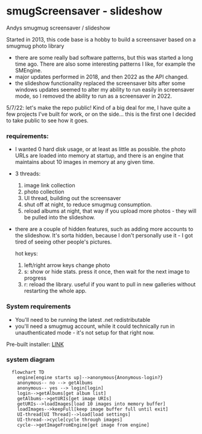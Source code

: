 # smugScreensaver - slideshow
Andys smugmug screensaver / slideshow

Started in 2013, this code base is a hobby to build a screensaver based on a smugmug photo library
- there are some really bad software patterns, but this was started a long time ago.  There are also some interesting patterns I like, for example the SMEngine.
- major updates performed in 2018, and then 2022 as the API changed.
- the slideshow functionality replaced the screensaver bits after some windows updates seemed to alter my ability to run easily in screensaver mode, so I removed the ability to run as a screensaver in 2022.  

5/7/22:  let's make the repo public! Kind of a big deal for me, I have quite a few projects I've built for work, or on the side... this is the first one I decided to take public to see how it goes.

### requirements:
- I wanted 0 hard disk usage, or at least as little as possible.  the photo URLs are loaded into memory at startup, and there is an engine that maintains about 10 images in memory at any given time.
- 3 threads:
  1. image link collection
  2. photo collection
  3. UI thread, building out the screensaver
  4. shut off at night, to reduce smugmug consumption.  
  5. reload albums at night, that way if you upload more photos - they will be pulled into the slideshow.
- there are a couple of hidden features, such as adding more accounts to the slideshow.  It's sorta hidden, because I don't personally use it - I got tired of seeing other people's pictures.

  hot keys:
  1. left/right arrow keys change photo
  2. s:  show or hide stats.  press it once, then wait for the next image to progress
  3. r:  reload the library.  useful if you want to pull in new galleries without restarting the whole app.

### System requirements
- You'll need to be running the latest .net redistributable
- you'll need a smugmug account, while it could technically run in unauthenticated mode - it's not setup for that right now.

Pre-built installer: [LINK](https://github.com/wholeCan/smugScreensaver/blob/df7ec733aabb4cb1c190668960384172e41419b9/nsisInstaller/andysScreensaverInstaller_small.exe)

### system diagram
```mermaid
  flowchart TD
    engine[engine starts up]-->anonymous{Anonymous-login?}
    anonymous-- no --> getAlbums
    anonymous-- yes --> login[login]
    login-->getAlbums[get album list]
    getAlbums-->getURIs[get image URIs]
    getURIs-->loadImages[load 10 images into memory buffer]
    loadImages-->keepFull[keep image buffer full until exit]
    UI-thread[UI Thread]-->load[load settings]
    UI-thread-->cycle[cycle through images]
    cycle-->getImageFromEngine[get image from engine]
```

